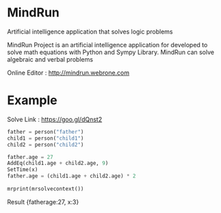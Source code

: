 # MindRun
 Artificial intelligence application that solves logic problems

MindRun Project is an artificial intelligence application for developed to solve math equations with Python and Sympy Library. MindRun can solve algebraic and verbal problems

Online Editor : http://mindrun.webrone.com

# Example

Solve Link : https://goo.gl/dQnst2

```python
father = person("father")
child1 = person("child1")
child2 = person("child2")

father.age = 27
AddEq(child1.age + child2.age, 9)
SetTime(x)
father.age = (child1.age + child2.age) * 2
  
mrprint(mrsolvecontext())
```
Result {fatherage:27, x:3}
